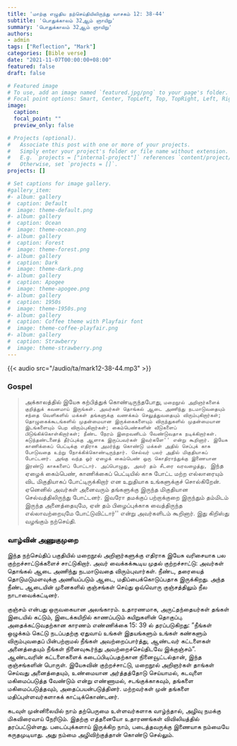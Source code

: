 ```yaml
---
title: 'மாற்கு எழுதிய நற்செய்தியிலிருந்து வாசகம் 12: 38-44'
subtitle: 'பொதுக்காலம் 32ஆம் ஞாயிறு'
summary: 'பொதுக்காலம் 32ஆம் ஞாயிறு'
authors:
- admin
tags: ["Reflection", "Mark"]
categories: [Bible verse]
date: "2021-11-07T00:00:00+08:00"
featured: false
draft: false

# Featured image
# To use, add an image named `featured.jpg/png` to your page's folder.
# Focal point options: Smart, Center, TopLeft, Top, TopRight, Left, Right, BottomLeft, Bottom, BottomRight
image:
  caption:
  focal_point: ""
  preview_only: false

# Projects (optional).
#   Associate this post with one or more of your projects.
#   Simply enter your project's folder or file name without extension.
#   E.g. `projects = ["internal-project"]` references `content/project/deep-learning/index.md`.
#   Otherwise, set `projects = []`.
projects: []

# Set captions for image gallery.
#gallery_item:
#- album: gallery
#  caption: Default
#  image: theme-default.png
#- album: gallery
#  caption: Ocean
#  image: theme-ocean.png
#- album: gallery
#  caption: Forest
#  image: theme-forest.png
#- album: gallery
#  caption: Dark
#  image: theme-dark.png
#- album: gallery
#  caption: Apogee
#  image: theme-apogee.png
#- album: gallery
#  caption: 1950s
#  image: theme-1950s.png
#- album: gallery
#  caption: Coffee theme with Playfair font
#  image: theme-coffee-playfair.png
#- album: gallery
#  caption: Strawberry
#  image: theme-strawberry.png
---
```


{{< audio src="/audio/ta/mark12-38-44.mp3" >}}

### Gospel
> அக்காலத்தில் இயேசு கற்பித்துக் கொண்டிருந்தபோது, ``மறைநூல் அறிஞர்களைக் குறித்துக் கவனமாய் இருங்கள். அவர்கள் தொங்கல் ஆடை அணிந்து நடமாடுவதையும் சந்தை வெளிகளில் மக்கள் தங்களுக்கு வணக்கம் செலுத்துவதையும் விரும்புகிறார்கள்; தொழுகைக்கூடங்களில் முதன்மையான இருக்கைகளையும் விருந்துகளில் முதன்மையான இடங்களையும் பெற விரும்புகிறார்கள்; கைம்பெண்களின் வீடுகளைப் பிடுங்கிக்கொள்கிறார்கள்; நீண்ட நேரம் இறைவனிடம் வேண்டுவதாக நடிக்கிறார்கள். கடுந்தண்டனைத் தீர்ப்புக்கு ஆளாக இருப்பவர்கள் இவர்களே'' என்று கூறினார். இயேசு காணிக்கைப் பெட்டிக்கு எதிராக அமர்ந்து கொண்டு மக்கள் அதில் செப்புக் காசு போடுவதை உற்று நோக்கிக்கொண்டிருந்தார். செல்வர் பலர் அதில் மிகுதியாகப் போட்டனர். அங்கு வந்த ஓர் ஏழைக் கைம்பெண் ஒரு கொதிராந்துக்கு இணையான இரண்டு காசுகளைப் போட்டார். அப்பொழுது, அவர் தம் சீடரை வரவழைத்து, ``இந்த ஏழைக் கைம்பெண், காணிக்கைப் பெட்டியில் காசு போட்ட மற்ற எல்லாரையும் விட மிகுதியாகப் போட்டிருக்கிறார் என உறுதியாக உங்களுக்குச் சொல்கிறேன். ஏனெனில் அவர்கள் அனைவரும் தங்களுக்கு இருந்த மிகுதியான செல்வத்திலிருந்து போட்டனர். இவரோ தமக்குப் பற்றாக்குறை இருந்தும் தம்மிடம் இருந்த அனைத்தையுமே, ஏன் தம் பிழைப்புக்காக வைத்திருந்த எல்லாவற்றையுமே போட்டுவிட்டார்'' என்று அவர்களிடம் கூறினார். இது கிறிஸ்து வழங்கும் நற்செய்தி.

### வாழ்வின் அணுகுமுறை
இந்த நற்செய்திப் பகுதியில் மறைநூல் அறிஞர்களுக்கு எதிராக இயேசு வரிசையாக பல குற்றச்சாட்டுக்களைச் சாட்டுகிறார். அவர் வைக்கக்கூடிய முதல் குற்றச்சாட்டு: அவர்கள் தொங்கல் ஆடை அணிந்து நடமாடுவதை விரும்புவார்கள். நீண்ட, தரையைத் தொடுமடுமளவுக்கு அணியப்படும் ஆடை, மதிப்பைக்கொடுப்பதாக இருக்கிறது. அந்த நீண்ட ஆடையின் முனைகளில் குஞ்சங்கள் செய்து ஒவ்வொரு குஞ்சத்திலும் நீல நாடாவைக்கட்டினர்.

குஞ்சம் என்பது ஒருவகையான அலங்காரம். உதாரணமாக, அருட்தந்தையர்கள் தங்கள் இடையில் கட்டும், இடைக்கயிறில் காணப்படும் கயிறுகளின் தொகுப்பு. அதைக்கட்டுவதற்கான காரணம் எண்ணிக்கை 15: 39 ல் தரப்படுகிறது: ”நீங்கள் ஒழுக்கம் கெட்டு நடப்பதற்கு ஏதுவாய் உங்கள் இதயங்களும் உங்கள் கண்களும் விரும்புவதைப் பின்பற்றாமல் நீங்கள் அவற்றைப்பார்த்து, ஆண்டவர் கட்டளைகள் அனைத்தையும் நீங்கள் நினைவுகூர்ந்து அவற்றைச்செய்திடவே இக்குஞ்சம்”. ஆண்டவரின் கட்டளைகளைக் கடைப்பிடிப்பதற்கான நினைவூட்டல்தான், இந்த குஞ்சங்களின் பொருள். இயேசுவின் குற்றச்சாட்டு, மறைநூல் அறிஞர்கள் தாங்கள் செய்வது அனைத்தையும், உண்மையான அர்த்தத்தோடு செய்யாமல், கடவுளை மகிமைப்படுத்த வேண்டும் என்று எண்ணாமல், சடங்குக்காகவும், தங்களை மகிமைப்படுத்தவும், அதைப்பயன்படுத்தினர். மற்றவர்கள் முன் தங்களை மதிப்புள்ளவர்களாகக் காட்டிக்கொண்டனர்.

கடவுள் முன்னிலையில் நாம் தற்பெருமை உள்ளவர்களாக வாழ்ந்தால், அழிவு நமக்கு மிகவிரைவாய் நேரிடும். இதற்கு எத்தனையோ உதாரணங்கள் விவிலியத்தில் தரப்பட்டுள்ளது. படைப்புக்களாய் இருக்கிற நாம், படைத்தவருக்கு இணையாக நம்மையே கருதமுடியாது. அது நம்மை அழிவிற்குத்தான் கொண்டு செல்லும்.
